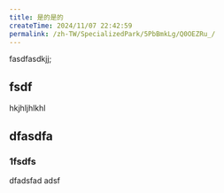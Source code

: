 ```yaml
---
title: 是的是的
createTime: 2024/11/07 22:42:59
permalink: /zh-TW/SpecializedPark/5PbBmkLg/Q0OEZRu_/
---
```


fasdfasdkjj;


## fsdf 


hkjhljhlkhl


## dfasdfa 

### 1fsdfs

dfadsfad adsf